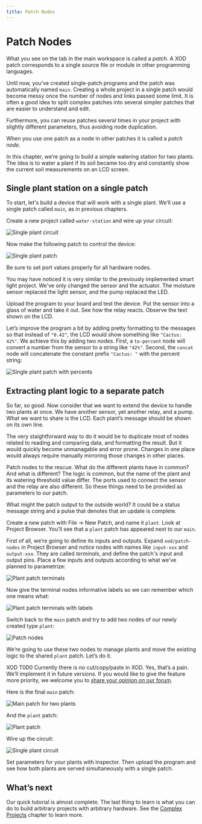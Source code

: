 ```yaml
---
title: Patch Nodes
---
```


Patch Nodes
===========

What you see on the tab in the main workspace is called a *patch*. A XOD patch
corresponds to a single source file or module in other programming languages.

Until now, you’ve created single-patch programs and the patch was
automatically named `main`. Creating a whole project in a single patch would
become messy once the number of nodes and links passed some limit. It is often
a good idea to split complex patches into several simpler patches that are
easier to understand and edit.

Furthermore, you can reuse patches several times in your project with slightly
different parameters, thus avoiding node duplication.

When you use one patch as a node in other patches it is called a *patch node*.

In this chapter, we’re going to build a simple watering station for two
plants. The idea is to water a plant if its soil became too dry and constantly
show the current
soil measurements on an LCD screen.

Single plant station on a single patch
--------------------------------------

To start, let's build a device that will work with a single plant. We’ll use
a single patch called `main`, as in previous chapters.

Create a new project called `water-station` and wire up your circuit:

![Single plant circuit](./single-plant.fz.png)

Now make the following patch to control the device:

![Single plant patch](./single-plant.patch.png)

Be sure to set port values properly for all hardware nodes.

You may have noticed it is very similar to the previously implemented smart
light project. We've only changed the sensor and the actuator. The moisture
sensor replaced the light sensor, and the pump replaced the LED.

Upload the program to your board and test the device. Put the sensor into a
glass of water and take it out. See how the relay reacts. Observe the text
shown on the LCD.

Let’s improve the program a bit by adding pretty formatting to the messages
so that instead of `"0.42"`, the LCD would show something like `"Cactus: 42%"`.
We achieve this by adding two nodes. First, a `to-percent` node will convert a
number from the sensor to a string like `"42%"`. Second, the `concat` node will
concatenate the constant prefix `"Cactus: "` with the percent string:

![Single plant patch with percents](./single-plant-percent.patch.png)

Extracting plant logic to a separate patch
------------------------------------------

So far, so good. Now consider that we want to extend the device to handle two
plants at once. We have another sensor, yet another relay, and a pump. What we
want to
share is the LCD. Each plant’s message should be shown on its own line.

The very staightforward way to do it would be to duplicate most of nodes
related to reading and comparing data, and formatting the result. But it would
quickly become unmanagable and error prone. Changes in one place would always
require manually mirroring those changes in other places.

Patch nodes to the rescue. What do the different plants have in common? And
what is different? The logic is common, but the name of the plant and its
watering threshold value differ. The ports used to connect the sensor and the
relay are also different. So these things need to be provided as parameters to
our patch.

What might the patch output to the outside world? It could be a status message
string and a pulse that denotes that an update is complete.

Create a new patch with File → New Patch, and name it `plant`. Look at
Project Browser. You’ll see that a `plant` patch has appeared next to our
`main`.

First of all, we’re going to define its inputs and outputs. Expand
`xod/patch-nodes` in Project Browser and notice nodes with names like
`input-xxx` and `output-xxx`. They are called *terminals*, and define the
patch's
input and output pins. Place a few inputs and outputs according to what we’ve
planned to parametrize:

![Plant patch terminals](./plant-terminals.patch.png)

Now give the terminal nodes informative labels so we can remember which one
means what:

![Plant patch terminals with labels](./plant-terminals-labeled.patch.png)

Switch back to the `main` patch and try to add two nodes of our newly created
type `plant`:

![Patch nodes](./single-plant-with-patch-nodes.patch.png)

We’re going to use these two nodes to manage plants and move the existing
logic to the shared `plant` patch. Let’s do it.

<div class="ui segment">
<p><span class="ui ribbon label">XOD T0D0</span>
Currently there is no cut/copy/paste in XOD. Yes, that’s a pain. We’ll
implement it in future versions. If you would like to give the feature more
priority, we welcome you to <a href="//forum.xod.io">share your opinion on our
forum</a>.</p>
</div>

Here is the final `main` patch:

![Main patch for two plants](./two-plants-main.patch.png)

And the `plant` patch:

![Plant patch](./plant.patch.png)

Wire up the circuit:

![Single plant circuit](./two-plants.fz.png)

Set parameters for your plants with Inspector. Then upload the program and see
how both plants are served simultaneously with a single patch.

What’s next
-----------

Our quick tutorial is almost complete. The last thing to learn is what you can
do to build arbitrary projects with arbitrary hardware. See the [Complex
Projects](../complex-projects/) chapter to learn more.

